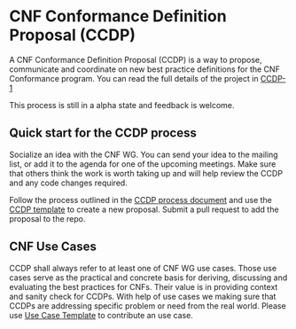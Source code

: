 # CNF Conformance Definition Proposal (CCDP)
A  CNF Conformance Definition Proposal (CCDP) is a way to propose, communicate and coordinate on new best practice definitions for the CNF Conformance program. You can read the full details of the project in [CCDP-1](0001-cnf-conformance-definition-proposal-process.md)

This process is still in a alpha state and feedback is welcome.

## Quick start for the CCDP process

Socialize an idea with the CNF WG. You can send your idea to the mailing list, or add it to the agenda for one of the upcoming meetings. Make sure that others think the work is worth taking up and will help review the CCDP and any code changes required.

Follow the process outlined in the [CCDP process document](0001-cnf-conformance-definition-proposal-process.md) and use the [CCDP template](NNNN-ccdp-template.md) to create a new proposal. Submit a pull request to add the proposal to the repo.

## CNF Use Cases

CCDP shall always refer to at least one of CNF WG use cases. Those use cases serve as the practical and concrete basis for deriving, discussing and evaluating the best practices for CNFs. Their value is in providing context and sanity check for CCDPs. With help of use cases we making sure that CCDPs are addressing specific problem or need from the real world. Please use [Use Case Template](use-case-template.md) to contribute an use case.
